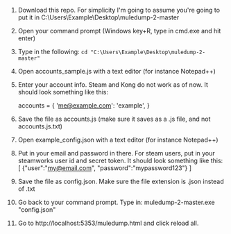 1. Download this repo.
    For simplicity I'm going to assume you're going to put it in 
    C:\Users\Example\Desktop\muledump-2-master
2. Open your command prompt (Windows key+R, type in cmd.exe and hit enter)
4. Type in the following:
    `cd "C:\Users\Example\Desktop\muledump-2-master"`
5. Open accounts_sample.js with a text editor (for instance Notepad++)
6. Enter your account info. Steam and Kong do not work as of now.
    It should look something like this: 

    accounts = {
    'me@example.com': 'example',
    }

7. Save the file as accounts.js (make sure it saves as a .js file, and not accounts.js.txt)
8. Open example_config.json with a text editor (for instance Notepad++)
9. Put in your email and password in there. For steam users, put in your steamworks user id and secret token.
    It should look something like this:
[
    {"user":"my@email.com", "password":"mypassword123"}
]

10. Save the file as config.json. Make sure the file extension is .json instead of .txt
11. Go back to your command prompt. Type in: 
muledump-2-master.exe "config.json"
12. Go to http://localhost:5353/muledump.html and click reload all.
